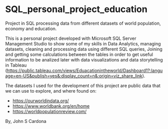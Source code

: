 # SQL_personal_project_education

Project in SQL processing data from different datasets of world population, economy and education.

This is a personal project developed with Microsoft SQL Server Management Studio to show some of my skills in Data Analytics, managing datasets, cleaning and processing data using different SQL queries, Joining and getting some calculations between the tables in order to get useful information to be analized later with data visualizations and data storytelling in Tableau (https://public.tableau.com/views/Eduacationintheworld/Dashboard1?:language=en-US&publish=yes&:display_count=n&:origin=viz_share_link).

The datasets I used for the development of this project are public data that we can use to explore, and where found on:

  - https://ourworldindata.org/
  - https://www.worldbank.org/en/home
  - https://worldpopulationreview.com/

By, John S Cardona
